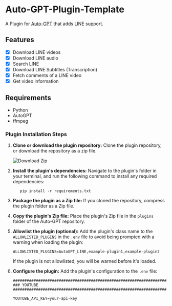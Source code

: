 # Auto-GPT-Plugin-Template
A Plugin for [Auto-GPT](https://github.com/Significant-Gravitas/Auto-GPT) that adds LINE support.

## Features
- [x] Download LINE videos
- [x] Download LINE audio
- [x] Search LINE
- [x] Download LINE Subtitles (Transcription)
- [x] Fetch comments of a LINE video
- [x] Get video information

## Requirements
- Python
- AutoGPT
- ffmpeg

### Plugin Installation Steps

1. **Clone or download the plugin repository:**
   Clone the plugin repository, or download the repository as a zip file.
  
   ![Download Zip](https://i.imgur.com/dvGqLMX.png)

2. **Install the plugin's dependencies:**
   Navigate to the plugin's folder in your terminal, and run the following command to install any required dependencies:

   ``` shell
      pip install -r requirements.txt
   ```

3. **Package the plugin as a Zip file:**
   If you cloned the repository, compress the plugin folder as a Zip file.

4. **Copy the plugin's Zip file:**
   Place the plugin's Zip file in the `plugins` folder of the Auto-GPT repository.

5. **Allowlist the plugin (optional):**
   Add the plugin's class name to the `ALLOWLISTED_PLUGINS` in the `.env` file to avoid being prompted with a warning when loading the plugin:

   ``` shell
   ALLOWLISTED_PLUGINS=AutoGPT_LINE,example-plugin1,example-plugin2
   ```

   If the plugin is not allowlisted, you will be warned before it's loaded.

6. **Configure the plugin:**
   Add the plugin's configuration to the `.env` file:

   ``` shell
   ################################################################################
   ### YOUTUBE
   ################################################################################

   YOUTUBE_API_KEY=your-api-key
   ```
